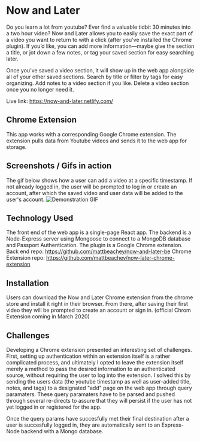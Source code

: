 # Now and Later

Do you learn a lot from youtube? Ever find a valuable tidbit 30 minutes into a two hour video? Now and Later allows you to easily save the exact part of a video you want to return to with a click (after you’ve installed the Chrome plugin). If you’d like, you can add more information—maybe give the section a title, or jot down a few notes, or tag your saved section for easy searching later.

Once you’ve saved a video section, it will show up in the web app alongside all of your other saved sections. Search by title or filter by tags for easy organizing. Add notes to a video section if you like. Delete a video section once you no longer need it. 

Live link: https://now-and-later.netlify.com/

## Chrome Extension

This app works with a corresponding Google Chrome extension. The extension pulls data from Youtube videos and sends it to the web app for storage. 


## Screenshots / Gifs in action
The gif below shows how a user can add a video at a specific timestamp. If not already logged in, the user will be prompted to log in or create an account, after which the saved video and user data will be added to the user's account.
![Demonstration GIF](./assets/now-and-later-1.GIF)


## Technology Used
The front end of the web app is a single-page React app. The backend is a Node-Express server using Mongoose to connect to a MongoDB database and Passport Authentication. The plugin is a Google Chrome extension. 
Back end repo: https://github.com/mattbeachey/now-and-later-be
Chrome Extension repo: https://github.com/mattbeachey/now-later-chrome-extension

## Installation
Users can download the Now and Later Chrome extension from the chrome store and install it right in their browser. From there, after saving their first video they will be prompted to create an account or sign in. (official Chrom Extension coming in March 2020)

## Challenges
Developing a Chrome extension presented an interesting set of challenges. First, setting up authentication within an extension itself is a rather complicated process, and ultimately I opted to leave the extension itself merely a method to pass the desired information to an authenticated source, without requiring the user to log into the extension. I solved this by sending the users data (the youtube timestamp as well as user-added title, notes, and tags) to a designated "add" page on the web app through query paramaters. These query paramaters have to be parsed and pushed through several re-directs to assure that they will persist if the user has not yet logged in or registered for the app. 

Once the query params have succesfully met their final destination after a user is succesfully logged in, they are automatically sent to an Express-Node backend with a Mongo database. 
